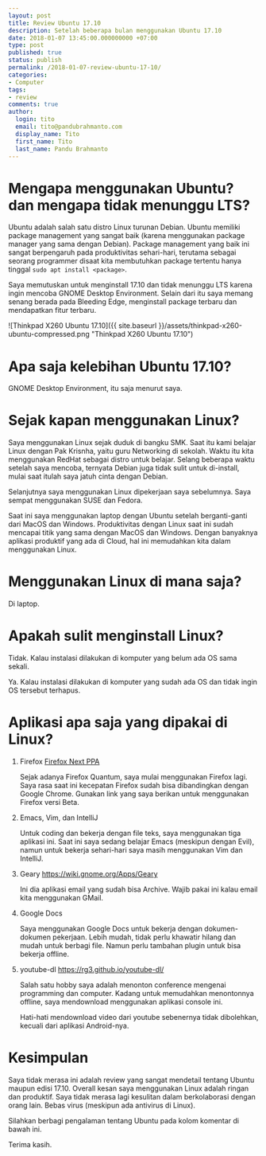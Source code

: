 ```yaml
---
layout: post
title: Review Ubuntu 17.10
description: Setelah beberapa bulan menggunakan Ubuntu 17.10
date: 2018-01-07 13:45:00.000000000 +07:00
type: post
published: true
status: publish
permalink: /2018-01-07-review-ubuntu-17-10/
categories:
- Computer
tags:
- review
comments: true
author:
  login: tito
  email: tito@pandubrahmanto.com
  display_name: Tito
  first_name: Tito
  last_name: Pandu Brahmanto
---
```

# Mengapa menggunakan Ubuntu? dan mengapa tidak menunggu LTS?

Ubuntu adalah salah satu distro Linux turunan Debian. Ubuntu memiliki package management yang sangat baik (karena menggunakan package manager yang sama dengan Debian). Package management yang baik ini sangat berpengaruh pada produktivitas sehari-hari, terutama sebagai seorang programmer disaat kita membutuhkan package tertentu hanya tinggal `sudo apt install <package>`.

Saya memutuskan untuk menginstall 17.10 dan tidak menunggu LTS karena ingin mencoba GNOME Desktop Environment. Selain dari itu saya memang senang berada pada Bleeding Edge, menginstall package terbaru dan mendapatkan fitur terbaru.

![Thinkpad X260 Ubuntu 17.10]({{ site.baseurl }}/assets/thinkpad-x260-ubuntu-compressed.png "Thinkpad X260 Ubuntu 17.10")

# Apa saja kelebihan Ubuntu 17.10?

GNOME Desktop Environment, itu saja menurut saya.

# Sejak kapan menggunakan Linux?

Saya menggunakan Linux sejak duduk di bangku SMK. Saat itu kami belajar Linux dengan Pak Krisnha, yaitu guru Networking di sekolah. Waktu itu kita menggunakan RedHat sebagai distro untuk belajar. Selang beberapa waktu setelah saya mencoba, ternyata Debian juga tidak sulit untuk di-install, mulai saat itulah saya jatuh cinta dengan Debian.

Selanjutnya saya menggunakan Linux dipekerjaan saya sebelumnya. Saya sempat menggunakan SUSE dan Fedora.

Saat ini saya menggunakan laptop dengan Ubuntu setelah berganti-ganti dari MacOS dan Windows. Produktivitas dengan Linux saat ini sudah mencapai titik yang sama dengan MacOS dan Windows. Dengan banyaknya aplikasi produktif yang ada di Cloud, hal ini memudahkan kita dalam menggunakan Linux.

# Menggunakan Linux di mana saja?

Di laptop.

# Apakah sulit menginstall Linux?

Tidak. Kalau instalasi dilakukan di komputer yang belum ada OS sama sekali.

Ya. Kalau instalasi dilakukan di komputer yang sudah ada OS dan tidak ingin OS tersebut terhapus.

# Aplikasi apa saja yang dipakai di Linux?

1. Firefox [Firefox Next PPA](https://launchpad.net/~mozillateam/+archive/ubuntu/firefox-next)

   Sejak adanya Firefox Quantum, saya mulai menggunakan Firefox lagi. Saya rasa saat ini kecepatan Firefox sudah bisa dibandingkan dengan Google Chrome. Gunakan link yang saya berikan untuk menggunakan Firefox versi Beta.

2. Emacs, Vim, dan IntelliJ

   Untuk coding dan bekerja dengan file teks, saya menggunakan tiga aplikasi ini. Saat ini saya sedang belajar Emacs (meskipun dengan Evil), namun untuk bekerja sehari-hari saya masih menggunakan Vim dan IntelliJ.

3. Geary <https://wiki.gnome.org/Apps/Geary>

   Ini dia aplikasi email yang sudah bisa Archive. Wajib pakai ini kalau email kita menggunakan GMail.

4. Google Docs

   Saya menggunakan Google Docs untuk bekerja dengan dokumen-dokumen pekerjaan. Lebih mudah, tidak perlu khawatir hilang dan mudah untuk berbagi file. Namun perlu tambahan plugin untuk bisa bekerja offline.

5. youtube-dl <https://rg3.github.io/youtube-dl/>

   Salah satu hobby saya adalah menonton conference mengenai programming dan computer. Kadang untuk memudahkan menontonnya offline, saya mendownload menggunakan aplikasi console ini.

   Hati-hati mendownload video dari youtube sebenernya tidak dibolehkan, kecuali dari aplikasi Android-nya.

# Kesimpulan

Saya tidak merasa ini adalah review yang sangat mendetail tentang Ubuntu maupun edisi 17.10. Overall kesan saya menggunakan Linux adalah ringan dan produktif. Saya tidak merasa lagi kesulitan dalam berkolaborasi dengan orang lain. Bebas virus (meskipun ada antivirus di Linux).

Silahkan berbagi pengalaman tentang Ubuntu pada kolom komentar di bawah ini.

Terima kasih.
